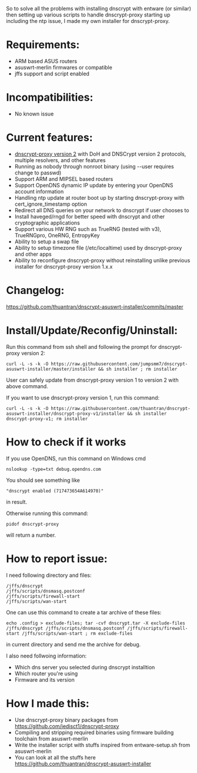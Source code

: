 So to solve all the problems with installing dnscrypt with entware (or similar) then setting up various scripts to handle dnscrypt-proxy starting up including the ntp issue, I made my own installer for dnscrypt-proxy.

# Requirements:
- ARM based ASUS routers
- asuswrt-merlin firmwares or compatible
- jffs support and script enabled

# Incompatibilities:
- No known issue

# Current features:
- [dnscrypt-proxy version 2](https://github.com/jedisct1/dnscrypt-proxy) with DoH and DNSCrypt version 2 protocols, multiple resolvers, and other features
- Running as nobody through nonroot binary (using --user requires change to passwd)
- Support ARM and MIPSEL based routers
- Support OpenDNS dynamic IP update by entering your OpenDNS account information
- Handling ntp update at router boot up by starting dnscrypt-proxy with cert_ignore_timestamp option
- Redirect all DNS queries on your network to dnscrypt if user chooses to
- Install haveged/rngd for better speed with dnscrypt and other cryptographic applications
- Support various HW RNG such as TrueRNG (tested with v3), TrueRNGpro, OneRNG, EntropyKey
- Ability to setup a swap file
- Ability to setup timezone file (/etc/localtime) used by dnscrypt-proxy and other apps
- Ability to reconfigure dnscrypt-proxy without reinstalling unlike previous installer for dnscrypt-proxy version 1.x.x

# Changelog:
https://github.com/thuantran/dnscrypt-asuswrt-installer/commits/master

# Install/Update/Reconfig/Uninstall:
Run this command from ssh shell and following the prompt for dnscrypt-proxy version 2:
```
curl -L -s -k -O https://raw.githubusercontent.com/jumpsmm7/dnscrypt-asuswrt-installer/master/installer && sh installer ; rm installer
```
User can safely update from dnscrypt-proxy version 1 to version 2 with above command.

If you want to use dnscrypt-proxy version 1, run this command:
```
curl -L -s -k -O https://raw.githubusercontent.com/thuantran/dnscrypt-asuswrt-installer/dnscrypt-proxy-v1/installer && sh installer dnscrypt-proxy-v1; rm installer
```

# How to check if it works
If you use OpenDNS, run this command on Windows cmd
```
nslookup -type=txt debug.opendns.com
```
You should see something like
```
"dnscrypt enabled (717473654A614970)"
```
in result.

Otherwise running this command:
```
pidof dnscrypt-proxy
```
will return a number.

# How to report issue:
I need following directory and files:
```
/jffs/dnscrypt
/jffs/scripts/dnsmasq.postconf
/jffs/scripts/firewall-start
/jffs/scripts/wan-start
```
One can use this command to create a tar archive of these files:
```
echo .config > exclude-files; tar -cvf dnscrypt.tar -X exclude-files /jffs/dnscrypt /jffs/scripts/dnsmasq.postconf /jffs/scripts/firewall-start /jffs/scripts/wan-start ; rm exclude-files
```
in current directory and send me the archive for debug.

I also need follwoing information:
- Which dns server you selected during dnscrypt installtion
- Which router you're using
- Firmware and its version

# How I made this:
- Use dnscrypt-proxy binary packages from https://github.com/jedisct1/dnscrypt-proxy
- Compiling and stripping required binaries using firmware building toolchain from asuswrt-merlin
- Write the installer script with stuffs inspired from entware-setup.sh from asuswrt-merlin
- You can look at all the stuffs here https://github.com/thuantran/dnscrypt-asuswrt-installer
